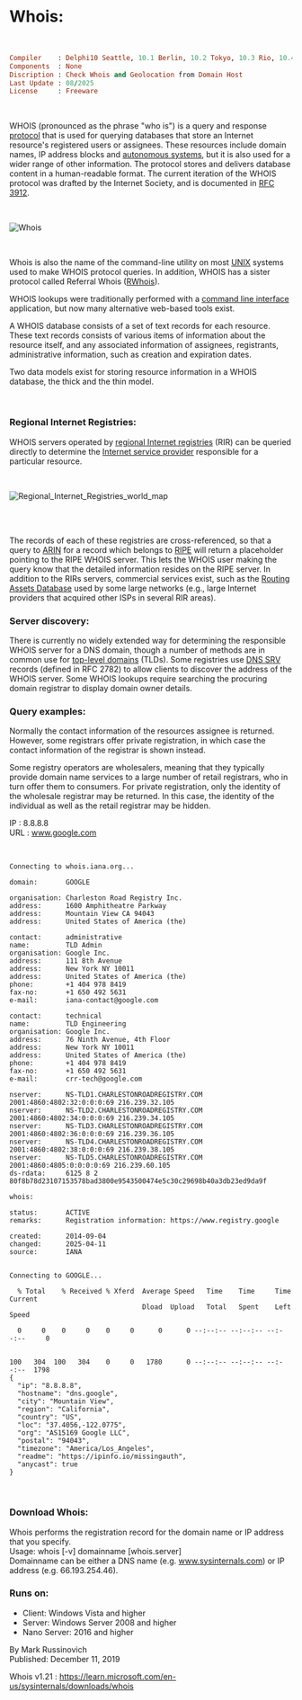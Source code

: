 # Whois:

</br>

```ruby
Compiler    : Delphi10 Seattle, 10.1 Berlin, 10.2 Tokyo, 10.3 Rio, 10.4 Sydney, 11 Alexandria, 12 Athens
Components  : None
Discription : Check Whois and Geolocation from Domain Host
Last Update : 08/2025
License     : Freeware
```

</br>

WHOIS (pronounced as the phrase "who is") is a query and response [protocol](https://en.wikipedia.org/wiki/Communication_protocol) that is used for querying databases that store an Internet resource's registered users or assignees. These resources include domain names, IP address blocks and [autonomous systems](https://en.wikipedia.org/wiki/Autonomous_system_(Internet)), but it is also used for a wider range of other information. The protocol stores and delivers database content in a human-readable format. The current iteration of the WHOIS protocol was drafted by the Internet Society, and is documented in [RFC 3912](https://en.wikipedia.org/wiki/Request_for_Comments).

</br>

![Whois](https://github.com/user-attachments/assets/9a1b3e4f-8957-40ef-b642-a639a6dc1643)

</br>

Whois is also the name of the command-line utility on most [UNIX](https://en.wikipedia.org/wiki/Unix) systems used to make WHOIS protocol queries. In addition, WHOIS has a sister protocol called Referral Whois ([RWhois](https://en.wikipedia.org/wiki/WHOIS#Referral_Whois)).

WHOIS lookups were traditionally performed with a [command line interface](https://en.wikipedia.org/wiki/Command-line_interface) application, but now many alternative web-based tools exist.

A WHOIS database consists of a set of text records for each resource. These text records consists of various items of information about the resource itself, and any associated information of assignees, registrants, administrative information, such as creation and expiration dates.

Two data models exist for storing resource information in a WHOIS database, the thick and the thin model.

</br>

### Regional Internet Registries:
WHOIS servers operated by [regional Internet registries](https://en.wikipedia.org/wiki/Regional_Internet_registry) (RIR) can be queried directly to determine the [Internet service provider](https://en.wikipedia.org/wiki/Internet_service_provider) responsible for a particular resource.

</br>

![Regional_Internet_Registries_world_map](https://github.com/user-attachments/assets/8bb584dd-5718-4d57-bb5f-e52d2161a06c)

</br>


</br>

The records of each of these registries are cross-referenced, so that a query to [ARIN](https://en.wikipedia.org/wiki/American_Registry_for_Internet_Numbers) for a record which belongs to [RIPE](https://en.wikipedia.org/wiki/RIPE) will return a placeholder pointing to the RIPE WHOIS server. This lets the WHOIS user making the query know that the detailed information resides on the RIPE server. In addition to the RIRs servers, commercial services exist, such as the [Routing Assets Database](https://en.wikipedia.org/wiki/Routing_Assets_Database) used by some large networks (e.g., large Internet providers that acquired other ISPs in several RIR areas).

### Server discovery:
There is currently no widely extended way for determining the responsible WHOIS server for a DNS domain, though a number of methods are in common use for [top-level domains](https://en.wikipedia.org/wiki/Top-level_domain) (TLDs). Some registries use [DNS SRV](https://en.wikipedia.org/wiki/SRV_record) records (defined in RFC 2782) to allow clients to discover the address of the WHOIS server. Some WHOIS lookups require searching the procuring domain registrar to display domain owner details.

### Query examples:
Normally the contact information of the resources assignee is returned. However, some registrars offer private registration, in which case the contact information of the registrar is shown instead.

Some registry operators are wholesalers, meaning that they typically provide domain name services to a large number of retail registrars, who in turn offer them to consumers. For private registration, only the identity of the wholesale registrar may be returned. In this case, the identity of the individual as well as the retail registrar may be hidden.

IP : 8.8.8.8  
URL : www.google.com

</br>

```
Connecting to whois.iana.org...

domain:       GOOGLE

organisation: Charleston Road Registry Inc.
address:      1600 Amphitheatre Parkway
address:      Mountain View CA 94043
address:      United States of America (the)

contact:      administrative
name:         TLD Admin
organisation: Google Inc.
address:      111 8th Avenue
address:      New York NY 10011
address:      United States of America (the)
phone:        +1 404 978 8419
fax-no:       +1 650 492 5631
e-mail:       iana-contact@google.com

contact:      technical
name:         TLD Engineering
organisation: Google Inc.
address:      76 Ninth Avenue, 4th Floor
address:      New York NY 10011
address:      United States of America (the)
phone:        +1 404 978 8419
fax-no:       +1 650 492 5631
e-mail:       crr-tech@google.com

nserver:      NS-TLD1.CHARLESTONROADREGISTRY.COM 2001:4860:4802:32:0:0:0:69 216.239.32.105
nserver:      NS-TLD2.CHARLESTONROADREGISTRY.COM 2001:4860:4802:34:0:0:0:69 216.239.34.105
nserver:      NS-TLD3.CHARLESTONROADREGISTRY.COM 2001:4860:4802:36:0:0:0:69 216.239.36.105
nserver:      NS-TLD4.CHARLESTONROADREGISTRY.COM 2001:4860:4802:38:0:0:0:69 216.239.38.105
nserver:      NS-TLD5.CHARLESTONROADREGISTRY.COM 2001:4860:4805:0:0:0:0:69 216.239.60.105
ds-rdata:     6125 8 2 80f8b78d23107153578bad3800e9543500474e5c30c29698b40a3db23ed9da9f

whois:        

status:       ACTIVE
remarks:      Registration information: https://www.registry.google

created:      2014-09-04
changed:      2025-04-11
source:       IANA


Connecting to GOOGLE...

  % Total    % Received % Xferd  Average Speed   Time    Time     Time  Current
                                 Dload  Upload   Total   Spent    Left  Speed

  0     0    0     0    0     0      0      0 --:--:-- --:--:-- --:--:--     0


100   304  100   304    0     0   1780      0 --:--:-- --:--:-- --:--:--  1798
{
  "ip": "8.8.8.8",
  "hostname": "dns.google",
  "city": "Mountain View",
  "region": "California",
  "country": "US",
  "loc": "37.4056,-122.0775",
  "org": "AS15169 Google LLC",
  "postal": "94043",
  "timezone": "America/Los_Angeles",
  "readme": "https://ipinfo.io/missingauth",
  "anycast": true
}
```

</br>

### Download Whois:
Whois performs the registration record for the domain name or IP address that you specify.  
Usage: whois [-v] domainname [whois.server]  
Domainname can be either a DNS name (e.g. www.sysinternals.com) or IP address (e.g. 66.193.254.46).

### Runs on:
* Client: Windows Vista and higher
* Server: Windows Server 2008 and higher
* Nano Server: 2016 and higher

By Mark Russinovich  
Published: December 11, 2019  

Whois v1.21 : https://learn.microsoft.com/en-us/sysinternals/downloads/whois

